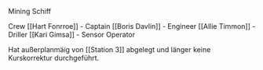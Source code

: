 Mining Schiff

Crew
[[Hart Fonrroe]] - Captain
[[Boris Davlin]] - Engineer
[[Allie Timmon]] - Driller
[[Kari Gimsa]] - Sensor Operator

Hat außerplanmäig von [[Station 3]] abgelegt und länger keine Kurskorrektur durchgeführt.